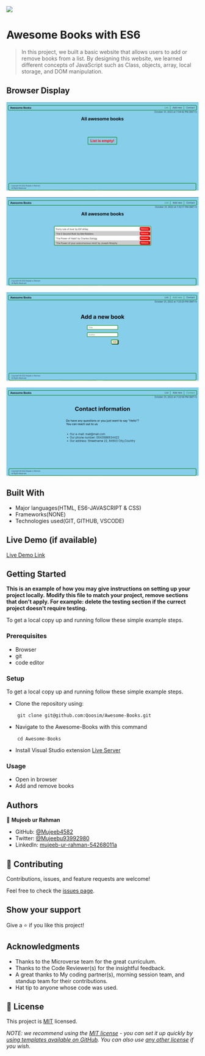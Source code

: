 ![](https://img.shields.io/badge/Microverse-blueviolet)

# Awesome Books with ES6

> In this project, we built a basic website that allows users to add or remove books from a list. By designing this website, we learned different concepts of JavaScript such as Class, objects, array, local storage, and DOM manipulation.  

## Browser Display

![screenshot](./images/empty-awesome_books_list.jpeg)

![screenshot](./images/awesome_books_list.png)

![screenshot](./images/awesome_books_add.png)

![screenshot](./images/contact_awesome_books.jpeg)


## Built With

- Major languages(HTML, ES6-JAVASCRIPT & CSS)
- Frameworks(NONE)
- Technologies used(GIT, GITHUB, VSCODE)

## Live Demo (if available)

[Live Demo Link](https://mujeeb4582.github.io/Awesome-Books-with-ES6/)


## Getting Started

**This is an example of how you may give instructions on setting up your project locally.**
**Modify this file to match your project, remove sections that don't apply. For example: delete the testing section if the currect project doesn't require testing.**


To get a local copy up and running follow these simple example steps.

### Prerequisites
- Browser
- git
- code editor

### Setup
To get a local copy up and running follow these simple example steps.

- Clone the repository using:
```
    git clone git@github.com:Qoosim/Awesome-Books.git 
```
- Navigate to the Awesome-Books with this command 
```
    cd Awesome-Books
```

- Install Visual Studio extension [Live Server](https://marketplace.visualstudio.com/items?itemName=ritwickdey.LiveServer)

### Usage
- Open in browser
- Add and remove books

## Authors

👤 **Mujeeb ur Rahman**

-  GitHub: [@Mujeeb4582](https://github.com/Mujeeb4582)
- Twitter: [@Mujeebu93992980](https://twitter.com/Mujeebu93992980)
- LinkedIn: [mujeeb-ur-rahman-54268011a](https://linkedin.com/in/mujeeb-ur-rahman-54268011a)

## 🤝 Contributing

Contributions, issues, and feature requests are welcome!

Feel free to check the [issues page](../../issues/).

## Show your support

Give a ⭐️ if you like this project!

## Acknowledgments

- Thanks to the Microverse team for the great curriculum.
- Thanks to the Code Reviewer(s) for the insightful feedback.
- A great thanks to My coding partner(s), morning session team, and standup team for their contributions.
- Hat tip to anyone whose code was used.

## 📝 License

This project is [MIT](./LICENSE) licensed.

_NOTE: we recommend using the [MIT license](https://choosealicense.com/licenses/mit/) - you can set it up quickly by [using templates available on GitHub](https://docs.github.com/en/communities/setting-up-your-project-for-healthy-contributions/adding-a-license-to-a-repository). You can also use [any other license](https://choosealicense.com/licenses/) if you wish._